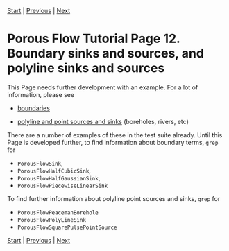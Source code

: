 [Start](porous_flow/tutorial_00.md) |
[Previous](porous_flow/tutorial_11.md) |
[Next](porous_flow/tutorial_13.md)

# Porous Flow Tutorial Page 12.  Boundary sinks and sources, and polyline sinks and sources

This Page needs further development with an example.  For a lot of information, please see

- [boundaries](porous_flow/boundaries.md)

- [polyline and point sources and sinks](sinks.md) (boreholes, rivers,
  etc)

There are a number of examples of these in the test suite already.  Until this Page is developed further, to find information about boundary terms, `grep` for

- `PorousFlowSink`,
- `PorousFlowHalfCubicSink`,
- `PorousFlowHalfGaussianSink`,
- `PorousFlowPiecewiseLinearSink`

To find further information about polyline point sources and sinks, `grep` for

- `PorousFlowPeacemanBorehole`
- `PorousFlowPolyLineSink`
- `PorousFlowSquarePulsePointSource`

[Start](porous_flow/tutorial_00.md) |
[Previous](porous_flow/tutorial_11.md) |
[Next](porous_flow/tutorial_13.md)
